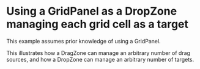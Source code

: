 # Using a GridPanel as a DropZone managing each grid cell as a target #

This example assumes prior knowledge of using a GridPanel.

This illustrates how a DragZone can manage an arbitrary number of drag sources, and how a DropZone can manage an arbitrary number of targets.
